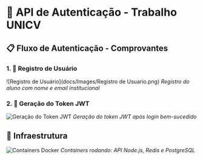 # 🔐 API de Autenticação - Trabalho UNICV

## 📋 Fluxo de Autenticação - Comprovantes

### 1. 👤 Registro de Usuário
![Registro de Usuário](docs/Images/Registro de Usuario.png)
*Registro do aluno com nome e email institucional*

### 2. 🔐 Geração do Token JWT  
![Geração do Token JWT](./docs/images/geracao-token.png)
*Geração do token JWT após login bem-sucedido*

## 🐳 Infraestrutura
![Containers Docker](./docs/images/docker-containers.png)
*Containers rodando: API Node.js, Redis e PostgreSQL*
